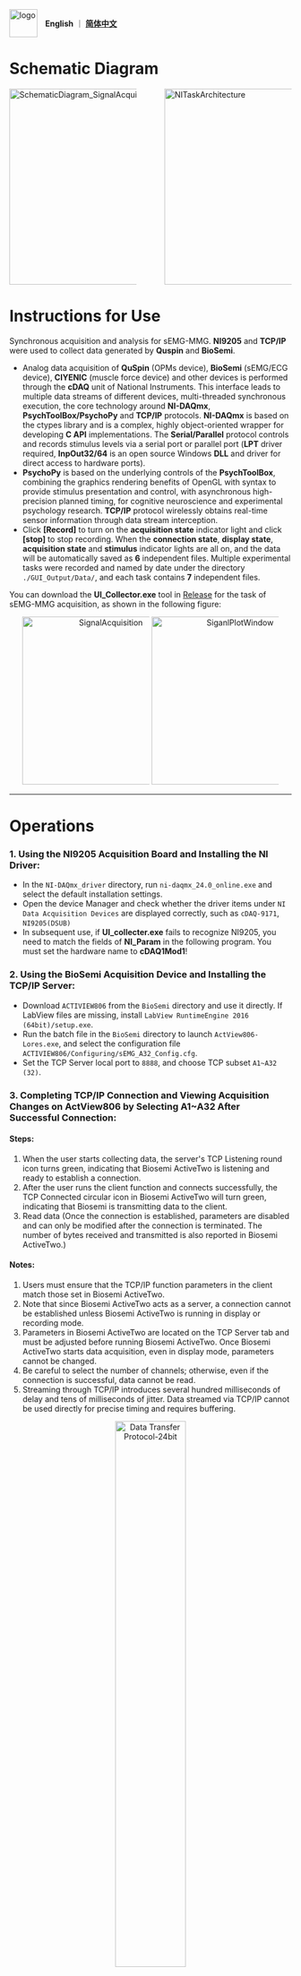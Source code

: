 <div style="display: flex; align-items: center; gap: 1em;">
  <img src="https://github.com/user-attachments/assets/b04f1bf5-3ece-43a2-8388-e098fa0c9168" alt="logo" style="height: 50px; object-fit: contain;">
  <div>
    <a><b>English</b></a>
    ｜
    <a href="https://github.com/transover/sEMG-MMG_SYNC/blob/main/en/README.md"><b>简体中文</b></a>
  </div>
</div>

# Schematic Diagram
<div style="display: flex; flex-wrap: nowrap; align-items: center; justify-content: space-between;">
  <img src="https://github.com/transover/sEMG-MMG_SYNC/blob/main/en/SchematicDiagram_SignalAcquisition.svg" alt="SchematicDiagram_SignalAcquisition" style="height: 350px; max-width: 45%; object-fit: contain;">
  <img src="https://github.com/transover/sEMG-MMG_SYNC/blob/main/en/NITaskArchitecture.svg" alt="NITaskArchitecture" style="height: 350px; max-width: 45%; object-fit: contain;">
</div>

# Instructions for Use
Synchronous acquisition and analysis for sEMG-MMG. **NI9205** and **TCP/IP** were used to collect data generated by **Quspin** and **BioSemi**.
- Analog data acquisition of **QuSpin** (OPMs device), **BioSemi** (sEMG/ECG device), **CIYENIC** (muscle force device) and other devices is performed through the **cDAQ** unit of National Instruments. This interface leads to multiple data streams of different devices, multi-threaded synchronous execution, the core technology around **NI-DAQmx**, **PsychToolBox/PsychoPy** and **TCP/IP** protocols. **NI-DAQmx** is based on the ctypes library and is a complex, highly object-oriented wrapper for developing **C API** implementations. The **Serial/Parallel** protocol controls and records stimulus levels via a serial port or parallel port (**LPT** driver required, **InpOut32/64** is an open source Windows **DLL** and driver for direct access to hardware ports).
- **PsychoPy** is based on the underlying controls of the **PsychToolBox**, combining the graphics rendering benefits of OpenGL with syntax to provide stimulus presentation and control, with asynchronous high-precision planned timing, for cognitive neuroscience and experimental psychology research. **TCP/IP** protocol wirelessly obtains real-time sensor information through data stream interception.
- Click **[Record]** to turn on the **acquisition state** indicator light and click **[stop]** to stop recording. When the **connection state**, **display state**, **acquisition state** and **stimulus** indicator lights are all on,  and the data will be automatically saved as **6** independent files. Multiple experimental tasks were recorded and named by date under the directory `./GUI_Output/Data/`, and each task contains **7** independent files.
  
You can download the **UI_Collector.exe** tool in <a href="https://github.com/transover/sEMG-MMG_SYNC/releases/UI_Collector">Release</a> for the task of sEMG-MMG acquisition, as shown in the following figure:

<p align="center">
    <img src="https://github.com/transover/sEMG-MMG_SYNC/blob/main/ExampleData/SignalAcquisition.gif" alt="SignalAcquisition" style="height: 300px; width: auto; max-width: 45%; object-fit: scale-down;">
    <img src="https://github.com/transover/sEMG-MMG_SYNC/blob/main/ExampleData/SignalPlot.jpg" alt="SiganlPlotWindow" style="height: 300px; width: auto; max-width: 45%; object-fit: scale-down;">
</p>

------------------------------------------------------------------------------------------------------------------------------------------------------------------
# Operations 
### 1. Using the NI9205 Acquisition Board and Installing the NI Driver:
- In the `NI-DAQmx_driver` directory, run `ni-daqmx_24.0_online.exe` and select the default installation settings.
- Open the device Manager and check whether the driver items under `NI Data Acquisition Devices` are displayed correctly, such as `cDAQ-9171`, `NI9205(DSUB)`
- In subsequent use, if **UI_collecter.exe** fails to recognize NI9205, you need to match the fields of **NI_Param** in the following program. You must set the hardware name to **cDAQ1Mod1**!

### 2. Using the BioSemi Acquisition Device and Installing the TCP/IP Server:
- Download `ACTIVIEW806` from the `BioSemi` directory and use it directly. If LabView files are missing, install `LabView RuntimeEngine 2016 (64bit)/setup.exe`.
- Run the batch file in the `BioSemi` directory to launch `ActView806-Lores.exe`, and select the configuration file `ACTIVIEW806/Configuring/sEMG_A32_Config.cfg`.
- Set the TCP Server local port to `8888`, and choose TCP subset `A1~A32 (32)`.

### 3. Completing TCP/IP Connection and Viewing Acquisition Changes on ActView806 by Selecting A1~A32 After Successful Connection:
#### Steps:
1. When the user starts collecting data, the server's TCP Listening round icon turns green, indicating that Biosemi ActiveTwo is listening and ready to establish a connection.
2. After the user runs the client function and connects successfully, the TCP Connected circular icon in Biosemi ActiveTwo will turn green, indicating that Biosemi is transmitting data to the client.
3. Read data (Once the connection is established, parameters are disabled and can only be modified after the connection is terminated. The number of bytes received and transmitted is also reported in Biosemi ActiveTwo.)

#### Notes:
1. Users must ensure that the TCP/IP function parameters in the client match those set in Biosemi ActiveTwo.
2. Note that since Biosemi ActiveTwo acts as a server, a connection cannot be established unless Biosemi ActiveTwo is running in display or recording mode.
3. Parameters in Biosemi ActiveTwo are located on the TCP Server tab and must be adjusted before running Biosemi ActiveTwo. Once Biosemi ActiveTwo starts data acquisition, even in display mode, parameters cannot be changed.
4. Be careful to select the number of channels; otherwise, even if the connection is successful, data cannot be read.
5. Streaming through TCP/IP introduces several hundred milliseconds of delay and tens of milliseconds of jitter. Data streamed via TCP/IP cannot be used directly for precise timing and requires buffering.

<p align="center">
  <img src="https://github.com/user-attachments/assets/20d02826-d712-421e-8cf5-1f521aea045d" alt="Data Transfer Protocol-24bit" style="height: auto; width: 50%; object-fit: scale-down;">
</p>

#### Parameters (TCP/IP parameters used for connecting with Biosemi):
- IP address (host):
    If running on the same machine as Biosemi ActiveTwo, set it to **127.0.0.1**. Otherwise, use the IP address of the machine running Biosemi ActiveTwo.
- Port (port):
    The port used for communication. It must match the port reported by the TCP server in Biosemi ActiveTwo. The default value is **8888**.
- Samples per packet (tcpsamples):
    This defines the number of sample points included in each packet sent by Biosemi ActiveTwo. It depends on the sampling rate chosen by the user.
- Bytes per sample (bytes):
    This defines the number of bytes used to represent each sample. It is fixed regardless of the sampling rate and cannot be changed by the user.
- Channels + triggers (channels):
    This shows the number of selected channels (plus triggers). It is controlled by the channels setting, which will be described later in the parameters section dedicated to EMG data (section: Biosemi parameters).
    This value must match the one reported by Biosemi ActiveTwo.
```        
class Param:
    """
    Data Acquisition Parameter Control Class
    """
    device = None                    # ActiveTwo device instance
    host = '127.0.0.1'               # Host IP address
    port = 8888                      # Port number
    SampleFrequency = 2048           # Sampling rate (Hz), recommended value: 2048
    ChannelNum = 32                  # Number of channels
    tcpsamples = 4                   # Samples per packet
    gain = 0.03125                   # Signal gain
    bytes_data = b''                 # Temporary storage for raw byte data of all channel samples in a packet

    Status = 'off'                                     # Acquisition status ('on' = running, 'off' = stopped)
    SampleNum = 1                                      # Number of collected samples, including initial point
    BufferSize = 128                                   # Buffer size (number of samples)
    time_start, time_end = None, None                  # Task start and end timestamps (datetime objects)
    Duration = None                                    # Total recording duration (in seconds)
    IsRecording = False                                # Whether to write data to file in real time
    WindowLength = 20                                  # Length of the data window (seconds) for displaying recent samples; 
                                                       # if too large (>1500) it may cause stream buffer overflow errors
    FileName = './GUI_Output/Data/BioSemiData.txt'     # Path for saving recorded data

    Unit = 'uV'  # Data unit
    buffer = np.zeros((ChannelNum, BufferSize))     # Buffer array of size (channels × buffer_size), e.g., 32×128
    time = np.linspace(0, SampleNum / SampleFrequency, num=SampleNum, endpoint=False)  # Time vector (includes 0 at the start), size: samples
    data = np.zeros((ChannelNum, SampleNum))        # Data array (includes initial zeros), size: channels × samples
```
```
class NI_Param:
    """
    NI Acquisition Parameters (Parameters)
    """
    DeviceTypeName = 'NI9205'                          # Hardware name of the acquisition card (for reference only, not used in the program)
    DeviceName = 'cDAQ1Mod1'                           # Device name (can be found in NI-MAX, e.g., cDAQ1Mod1)
    Status = 'on'                                      # Acquisition status ('on' means reading, 'off' means stopped)
    SampleFrequency = 1000                             # Sampling rate (Hz), recommended value is 1000
    SampleNum = 1                                      # Number of sample points, including the starting point
    DropSampleNum = 1                                  # Number of sample points collected before recording starts
    callback_samples = 0                               # Actual amount of data read per channel in the callback
    BufferSize = 100                                   # Data buffer size per channel
    CallbackSize = BufferSize                          # Threshold of data amount to trigger the callback
    buffer_in_size_cfg = round(BufferSize * 1)         # Internal buffer size, for clock configuration
    ChannelNum = 30                                    # Number of valid AI channels set for the NI device (NI9205 has 10 physical slots; OPMs use Bx, By, and Bz axes per slot, resulting in 30 AI channels)
    Unit = 'V'                                         # Unit of the data
    MaxVoltage, MinVoltage = 10.0, -10.0               # Maximum and minimum analog voltages (V)
    time_start, time_end = None, None                  # Start and end times of the task (datetime, when "start" is clicked)
    time_start_acquire, time_end_acquire = None, None  # Start and end times of data acquisition (datetime, when "record" is clicked)
    Duration = None                                    # Total recording duration (s)
    IsRecording = False                                # Whether real-time file writing is enabled
    WindowLength = 10                                  # Length of the latest data window (s); defines maximum data size; if too large (>1500), may cause stream buffer overflow errors
    start_time_list = []                               # List of timestamps for each task start
    stop_time_list = []                                # List of timestamps for each task pause
    FileDir = './GUI_Output/Data'                      # Directory for saving data
    FileName = 'NewTempData.txt'                       # Filename for saving data
    FilePath = os.path.join(FileDir, FileName)         # Full path for saving data
```

### 4. Launch UI_Collector and Follow Help Instructions to Complete Data Acquisition
> 1.  Launch the software. If the NI9205 is connected properly, the **[Connection Status]** indicator will light up; otherwise, an error message will pop up.
> 2.  Check **[Enable EMG]** to light up the **[EMG]** indicator.
> 3.  Enter the stimulus information and click **[STI On]**. An experiment paradigm prompt will appear; click **[OK]** to light up the **[Stimulus]** indicator.
> 4.  Click **[Record]** to light up the **[Acquisition Status]** indicator, indicating that data streams are being written to file in real time (to accurately record timestamps, you must click **[Record]** to enter recording mode before clicking **[Start]**).
> 5.  Click **[Start]** to light up the **[Display Status]** indicator, indicating that the NI task is active and data collection and display have started (if **[Record]** is not clicked, data will be previewed but not saved).
> 6.  Click **[Stop]** to turn off both **[Display Status]** and **[Acquisition Status]** indicators, indicating that the acquisition or preview task is paused (in stimulus presentation mode, **[Start]** cannot be clicked again).
> 7.  Click **[Close]** to turn off all indicators, indicating that the task has ended. To start a new acquisition, the software must be restarted.
> 8.  Click **[Save]** (not needed in recording mode) to save partial data from the graph into a custom file (Note: it is not recommended for saving all data, as real-time data can be saved automatically. Long-term recording with this method requires a large amount of memory).
> 9.  Click the toolbar **[Export (PDF)]** to export experimental information as a PDF file.
> 10. Click the toolbar **[View Timing]** to view timing information and compare the start and end times and delays of different modalities.
> 11. Click the toolbar **[Plot Image]** to plot high-resolution images and preview collected data.
> 12. Check **[Enable Filter]** to filter real-time images without affecting the written data.
> 13. Check **[Enable Unit]** to switch data units for real-time images and automatically convert values (configurable in **[Tab Config]** under channel modality settings).
> 14. Click **[Choose CH]** to switch the displayed channels.
> 15. The control bar widgets allow play, pause, global view, zoom, and removal control of real-time images.
> 16. Hover the mouse over any button to view its function information.

<p align="center">
  <img src="https://github.com/user-attachments/assets/cb5fd44a-fc6f-4f79-b5d3-36074266ab10" alt="Example of signal acquisition process" style="height: auto; width: 80%; object-fit: scale-down;">
</p>

### 5. If Parallel Port Triggering is Needed, Follow Help Instructions to Configure Additional Driver Files
- Please ensure that the parallel driver is correctly configured to prevent the `_inpout` dependency of psychopy from reporting errors(**Important**). Otherwise, delete the `inpout32.dll`, `inpoutx64.dll` or `dlportio` related files in the  directory: `C:\Windows\System32`.
- The residual magnetism of the magnetic shielding environment under the non-magnetic sEMG device was shown in the following figure. The collected analog data is 100% consistent with the digital signal, demonstrating the lossless and distortionless
characteristics of **UI_Collector.exe**. Furthermore, from the measured sEMG-MMG signal images, the timing alignment of each trial of the 2 modalities can be seen.

<p align="center">
    <img src="https://github.com/user-attachments/assets/7b31d3a2-f370-463f-8825-6b2dd570e096" alt="Remanence Orientation" style="height: 200px; width: auto; object-fit: scale-down;">
    <img src="https://github.com/user-attachments/assets/f3e9f52f-61f7-4bbc-85ec-c6a96c953537" alt="Remanence Intensity" style="height: 200px; width: auto; object-fit: scale-down;">
</p>
<p align="center">
    <img src="https://github.com/user-attachments/assets/a023df27-e101-453b-a491-5cf90b1c9850" alt="Analog/Digital Signals" style="height: 150px; width: auto; object-fit: scale-down;">
    <img src="https://github.com/user-attachments/assets/e4912d3b-4b32-4baa-9bec-e93c7993537b" alt="sEMG-MMG Signals" style="height: 150px; width: auto; object-fit: scale-down;">
</p>
  
# Results
- The `./GUI_Package` directory contains resources such as `NI9205_offset` and `subject`, which can be configured for the **NI physical channel bias voltage**, **preloaded subject information**, etc
- Click **[Record]** to turn on the **acquisition state** indicator light and click **[stop]** to stop recording. When the **connection state**, **display state**, **acquisition state** and **stimulus** indicator lights are all on,  and the data will be automatically saved as **6** independent files. As shown in the following figure, multiple experimental tasks were recorded and named by date under the directory `./GUI_Output/Data/`, and each task contains **7** independent files:

<p align="center">
    <img src="https://github.com/user-attachments/assets/1cbebcad-cf59-4346-b42b-b863c7d1dcca" alt="Files" style="height: auto; width: 80%; object-fit: scale-down;">
</p>
  
- [x] The **PDF** file records the brief information of the experiment (which needs to be exported manually), which offers the overall preview;
- [x] **NewTempData.txt** and **BioSemiData.txt** respectively represent the MMG and sEMG data recorded under the autonomous contraction of skeletal muscle;
- [x] **NIConfig.pkl** and **BioSemiConfig.pkl** respectively record the configuration information such as experiments, hardware, channels, and timing of MMG and sEMG;
- [x] **Psychopy.pkl** records the occurrence time of stimuli for event division;
- [x] **Info.txt** records the experimental description information, such as paradigm information and subject information；
- [ ] The post-processing results of the above original data are under the **Process** directory (which need to be analyzed and obtained in **UI_Reader.exe**).

<p align="center">
    <img src="https://github.com/user-attachments/assets/cab2d4bd-1d53-46e7-a702-874f2574cba5" alt="Files" style="height: 150px; width: auto; object-fit: scale-down;">
    <img src="https://github.com/user-attachments/assets/cfa18b83-7ef6-41a3-821a-497e931d16e2" alt="Files" style="height: 150px; width: auto; object-fit: scale-down;">
    <img src="https://github.com/user-attachments/assets/6bde7b22-51c8-4c67-80e4-01f52fdbc4ec" alt="Files" style="height: 150px; width: auto; object-fit: scale-down;">
</p>

------------------------------------------------------------------------------------------------------------------------------------------------------------------
# License
- The texts, code, images, photos, and videos in this repository are licensed under [BSL-1.0 license](https://github.com/transover/sEMG-MMG_SYNC/blob/main/LICENSE)

# Optimization
### **✨ New Function**  
- New functions such as **Magnetomyography (MMG)**, **Electromyography (EMG)**, **Muscle Power Assessment (MPA)** have been added.
- The main interface supports translation between Chinese and English by **[Settings]** in the menubar
- Enable preloading of subject information, real-time data acquisition, display and saving, and uses process isolation and asynchronous execution in multiple tasks. There is no need to worry about conflicts in tasks such as audio stimulation, data collection, real-time data file writing and dynamic image display.
- Added PDF export function and timing viewing function.
- The **NI9205** hardware voltage bias has been added. The baseline voltage detected when no hardware is connected (which can be regarded as a constant amount for a short period of time) has been software-calibrated in the program (updated on `2024-5-16 23:08`).
- After clicking the button **[Record]**, enter the automatic save mode. The save location is in the `./GUI_Output` directory of the same directory as exe. The data composition can be seen in `./Help`.

### **⚡ Improvement**  
- **Performance Enhancement**: Developed in environments like `gcc` and `python310`, compiled into `C` project files, achieving a speed increase of over 30% for the modules.  
- **Accuracy Improvement**: Leveraged low-level control through `PsychToolBox` to achieve sub-millisecond stimulus delay, with state markers ensuring data synchronization across different virtual channels.  
- **Compilation Optimization**: Disabled slow operations such as `LTO` and debug symbols, streamlined dependencies for parallel packaging, significantly reducing library resource dependencies, dynamic library calls, and external dependency issues.  
- **UI Enhancement**: Developed using the `ctypes` library, supporting the `nidaqmx` library (implementing complex, highly object-oriented wrappers around the `NI-DAQmx C API`).  

### **🐛 Bug Fixes**  
- It perfectly solved the `stream` buffer overflow error that occurred in the task of `nidaqmx`, avoiding data loss in long-term tasks (This error was caused by the accumulation of data volume leading to heavy memory burden, resulting in a delay of assignment operation for about 30 minutes, and then callback delay).
- Fixed thread crash issues caused by `Process finished with exit code -1073741819 (0xC0000005)` access violation errors.  
- Resolved missing driver compatibility issues for `psychopy.parallel._inpout`.  
- Fixed `UnboundLocalError`, `FileNotFoundError`, and crash issues caused by missing temporary compressed packages (embedded resources).  

### **📦 Dependency Updates**  
- Upgraded `psychopy` to version 2023.
- Please ensure that the parallel driver is correctly configured to prevent the `_inpout` dependency of psychopy from reporting errors(**Important**). Otherwise, delete the `inpout32.dll`, `inpoutx64.dll` or `dlportio` related files in the  directory: `C:\Windows\System32`.
- File resources are located under the `./GUI_Package` directory in the compressed package, where users can modify participant information files (csv) and bias files (pkl).  

### **⬇️ Download Links**  
- **Windows**: <a href="https://github.com/transover/sEMG-MMG_SYNC/releases/UI_Collector">UI_Collector.exe</a>
- **Windows**: [ni-daqmx_24.0_online.exe](https://github.com/transover/sEMG-MMG_SYNC/releases/NI9205)
- **Windows**: [ActiView806.exe](https://www.biosemi.com/download.htm)
- **Reference**: [nidaqmx API](https://nidaqmx-python.readthedocs.io/en/latest/index.html) 

# Feedback
### **🙏 Support**  
- If this content is helpful to you, please click **Star** :star:  on the top right corner of the page to show your support. Thank you!
- If you encounter any issues, please contact the author at `transover@buaa.edu.cn` for support. 

